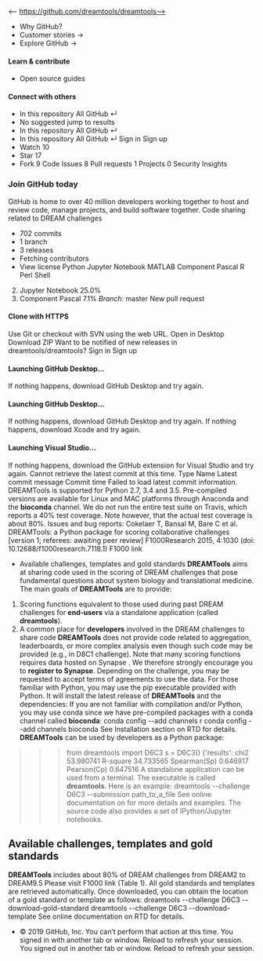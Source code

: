 <-- https://github.com/dreamtools/dreamtools-->

* Why GitHub? 
* Customer stories →
* Explore GitHub →
#### Learn & contribute
* Open source guides
#### Connect with others
* In this repository  All GitHub  ↵
* No suggested jump to results
* In this repository  All GitHub  ↵
* In this repository  All GitHub  ↵
Sign in  Sign up
* Watch  10 
* Star  17 
* Fork  9 
Code Issues 8 Pull requests 1 Projects 0 Security  Insights
### Join GitHub today
GitHub is home to over 40 million developers working together to host and review code, manage projects, and build software together.
Code sharing related to DREAM challenges
* 702  commits 
* 1  branch 
* 3  releases 
* Fetching contributors 
* View license 
Python Jupyter Notebook MATLAB Component Pascal R Perl Shell
2. Jupyter Notebook 25.0%
4. Component Pascal 7.1%
_Branch:_ master New pull request
####  Clone with HTTPS
Use Git or checkout with SVN using the web URL.
Open in Desktop Download ZIP
Want to be notified of new releases in dreamtools/dreamtools?
Sign in Sign up
#### Launching GitHub Desktop...
If nothing happens, download GitHub Desktop and try again.
#### Launching GitHub Desktop...
If nothing happens, download GitHub Desktop and try again.
If nothing happens, download Xcode and try again.
#### Launching Visual Studio...
If nothing happens, download the GitHub extension for Visual Studio and try again.
Cannot retrieve the latest commit at this time.
Type Name Latest commit message Commit time
Failed to load latest commit information.
DREAMTools is supported for Python 2.7, 3.4 and 3.5. Pre-compiled versions are available for Linux and MAC platforms through Anaconda and the **bioconda** channel.
We do not run the entire test suite on Travis, which reports a 40% test coverage. Note however, that the actual test coverage is about 80%.
Issues and bug reports:
Cokelaer T, Bansal M, Bare C et al. DREAMTools: a Python package for scoring collaborative challenges [version 1; referees: awaiting peer review] F1000Research 2015, 4:1030 (doi: 10.12688/f1000research.7118.1) F1000 link
* Available challenges, templates and gold standards
**DREAMTools** aims at sharing code used in the scoring of DREAM challenges that pose fundamental questions about system biology and translational medicine.
The main goals of **DREAMTools** are to provide:
1. Scoring functions equivalent to those used during past DREAM challenges for **end-users** via a standalone application (called **dreamtools**).
2. A common place for **developers** involved in the DREAM challenges to share code
**DREAMTools** does not provide code related to aggregation, leaderboards, or more complex analysis even though such code may be provided (e.g., in D8C1 challenge).
Note that many scoring functions requires data hosted on Synapse . We therefore strongly encourage you to **register to Synapse**. Depending on the challenge, you may be requested to accept terms of agreements to use the data.
For those familiar with Python, you may use the pip executable provided with Python. It will install the latest release of **DREAMTools** and the dependencies:
If you are not familiar with compilation and/or Python, you may use conda since we have pre-compiled packages with a conda channel called **bioconda**:
conda config --add channels r
conda config --add channels bioconda
See Installation section on RTD for details.
**DREAMTools** can be used by developers as a Python package:
>>> from dreamtools import D6C3
>>> s = D6C3()
{'results': chi2            53.980741
R-square        34.733565
Spearman(Sp)     0.646917
Pearson(Cp)      0.647516
A standalone application can be used from a terminal. The executable is called **dreamtools**. Here is an example:
dreamtools --challenge D6C3 --submission path_to_a_file
See online documentation on for more details and examples. The source code also provides a set of IPython/Jupyter notebooks.
## Available challenges, templates and gold standards
**DREAMTools** includes about 80% of DREAM challenges from DREAM2 to DREAM9.5 Please visit F1000 link (Table 1).
All gold standards and templates are retrieved automatically. Once downloaded, you can obtain the location of a gold standard or template as follows:
dreamtools --challenge D6C3 --download-gold-standard
dreamtools --challenge D6C3 --download-template
See online documentation on RTD for details.
* © 2019 GitHub, Inc.
You can’t perform that action at this time.
You signed in with another tab or window. Reload to refresh your session. You signed out in another tab or window. Reload to refresh your session.